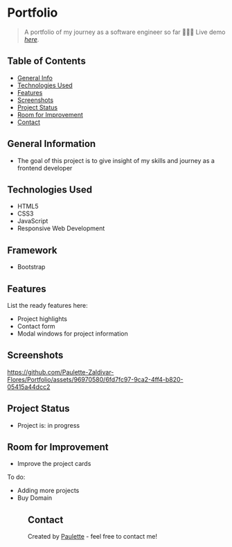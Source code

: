 # Portfolio
> A portfolio of my journey as a software engineer so far 👩🏽‍💻
> Live demo [_here_](https://paulettethedev.com/).

## Table of Contents
* [General Info](#general-information)
* [Technologies Used](#technologies-used)
* [Features](#features)
* [Screenshots](#screenshots)
* [Project Status](#project-status)
* [Room for Improvement](#room-for-improvement)
* [Contact](#contact)


## General Information
<ul><li>The goal of this project is to give insight of my skills and journey as a frontend developer</li></ul>


## Technologies Used
<ul>
  <li>HTML5</li>
  <li>CSS3</li>
  <li>JavaScript</li>
  <li>Responsive Web Development</li> </ul>
  
  
 ## Framework 
<ul>
  <li>Bootstrap</li></ul>
  


## Features
List the ready features here:
<ul>
  <li>Project highlights</li>
  <li>Contact form</li>
  <li>Modal windows for project information</li></ul>


## Screenshots



https://github.com/Paulette-Zaldivar-Flores/Portfolio/assets/96970580/6fd7fc97-9ca2-4ff4-b820-05415a44dcc2








## Project Status
<ul>
<li>Project is: in progress</li></ul>


## Room for Improvement
<ul>
<li>Improve the project cards</li></ul>


To do:
<ul>
  <li>Adding more projects</li>
  <li>Buy Domain</li><ul>


## Contact
Created by [Paulette](https://paulette-zaldivar-flores.netlify.app/) - feel free to contact me!
